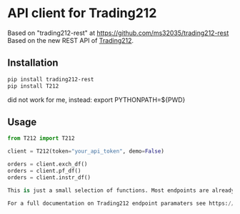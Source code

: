 # API client for Trading212

Based on "trading212-rest" at https://github.com/ms32035/trading212-rest
Based on the new REST API of [Trading212](https://www.trading212.com/).

## Installation

```bash
pip install trading212-rest
pip install T212
```
did not work for me, instead:
export PYTHONPATH=${PWD}

## Usage

```python
from T212 import T212

client = T212(token="your_api_token", demo=False)

orders = client.exch_df()
orders = client.pf_df()
orders = client.instr_df()

This is just a small selection of functions. Most endpoints are already implemented.

For a full documentation on Trading212 endpoint paramaters see https://t212public-api-docs.redoc.ly/
